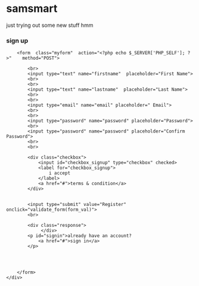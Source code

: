 # samsmart
just trying out some new stuff hmm
<?php
if(filter_has_var(INPUT_POST,'email')){
    if(filter_input(INPUT_POST, 'email', FILTER_VALIDATE_EMAIL)){
         echo 'email is valid';
    }else{
        echo 'email is not valid';
    }
    
   
}
?>



<!DOCTYPE html>
<html>

<head>
    <meta charset="utf-8" />
    <meta http-equiv="X-UA-Compatible" content="IE=edge">
    <title>scripted form</title>
    <meta name="viewport" content="width=device-width, initial-scale=1 shrink-to-fit=no">
    <link rel="stylesheet" type="text/css" media="screen" href="form.css" />

</head>

<body>
    <div class="banner">
        <h3 id="sign">sign up </h3>

        <form  class="myform"  action="<?php echo $_SERVER['PHP_SELF']; ?>"    method="POST">

            <br>
            <input type="text" name="firstname"  placeholder="First Name">
            <br>
            <br>
            <input type="text" name="lastname"  placeholder="Last Name">
            <br>
            <br>
            <input type="email" name="email" placeholder=" Email">
            <br>
            <br>
            <input type="password" name="password" placeholder="Password">
            <br>
            <input type="password" name="password" placeholder="Confirm Password">
            <br>
            <br>

            <div class="checkbox">
                <input id="checkbox_signup" type="checkbox" checked>
                <label for="checkbox_signup">
                    i accept
                </label>
                <a href="#">terms & condition</a>
            </div>


            <input type="submit" value="Register" onclick="validate_form(form_val)">
            <br>

            <div class="response">
                 </div>
            <p id="signin">already have an account?
                <a href="#">sign in</a>
            </p>




        </form>
    </div>
    
</body>

</html>
